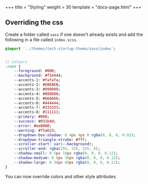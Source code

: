 +++
title = "Styling"
weight = 30
template = "docs-page.html"
+++

## Overriding the css

Create a folder called `sass` if one doesn't already exists and add the following in a file called `index.scss`.

```sass
@import '../themes/tech-startup-theme/sass/index';


// Colours
:root {
    --foreground: #000;
    --background: #f54444;
    --accents-1: #fafafa;
    --accents-2: #EBEBEB;
    --accents-3: #999999;
    --accents-4: #888888;
    --accents-5: #666666;
    --accents-6: #444444;
    --accents-7: #333333;
    --accents-8: #111111;
    --primary: #000;
    --success: #031b4d;
    --error: #ee0000;
    --warning: #f5a623;
    --dropdown-box-shadow: 0 4px 4px 0 rgba(0, 0, 0, 0.02);
    --dropdown-triangle-stroke: #fff;
    --scroller-start: var(--background);
    --scroller-end: rgba(255, 255, 255, 0);
    --shadow-small: 0 5px 10px rgba(0, 0, 0, 0.12);
    --shadow-medium: 0 8px 30px rgba(0, 0, 0, 0.12);
    --shadow-large: 0 30px 60px rgba(0, 0, 0, 0.12);
}
```

You can now override colors and other style attributes.